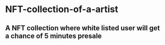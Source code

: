 # NFT-collection-of-a-artist
## A NFT collection where white listed user will get a chance of 5 minutes presale
